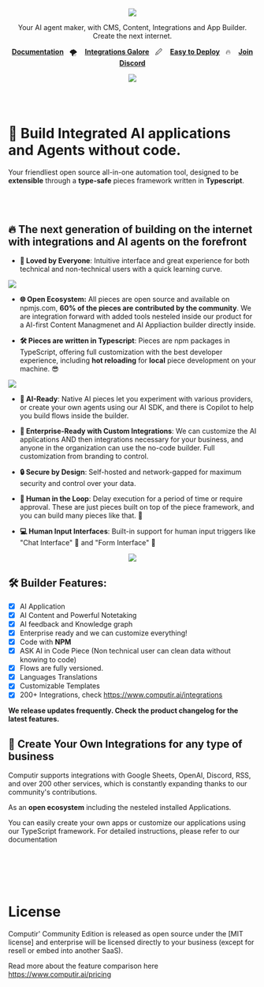 
<h1 align="center">
  <a
    target="_blank"
    href="https://computir.ai"
  >
   
    
  </a>
</h1>


<p align="center">
<a href="/LICENSE" target="_blank"><img src='https://img.shields.io/badge/license-MIT-green?style=for-the-badge' /></a>
</p>
<p align="center">
   Your AI agent maker, with CMS, Content, Integrations and App Builder. Create the next internet. 
</p>

<p align="center">
  <a
    href="https://www.computir.ai/documentation"
    target="_blank"
  ><b>Documentation</b></a>&nbsp;&nbsp;&nbsp;🌪️&nbsp;&nbsp;&nbsp;
   <a
    href="https://www.computir.ai/overview"
    target="_blank"
  ><b>Integrations Galore</b></a>&nbsp;&nbsp;&nbsp;🖉&nbsp;&nbsp;&nbsp;
  <a
    href="https://www.computir.ai/installation"
    target="_blank"
  ><b>Easy to Deploy</b></a>&nbsp;&nbsp;&nbsp;🔥&nbsp;&nbsp;&nbsp;
  <a
    href="https://discord.gg/UPTJ5Muf"
    target="_blank"
  >
    <b>Join Discord</b>
  </a>
</p>
<p align="center">
<a href="https://computir.ai" target="_blank"><img src='https://cdn.prod.website-files.com/66fdc9030e6fb1187780ccd8/671a76cc639cd3a23f5c0a94_Computir%20Fall%202024.jpg' /></a>
</p>
<br>
<br>

# 🤯 Build Integrated AI applications and Agents without code. 

Your friendliest open source all-in-one automation tool, designed to be **extensible** through a **type-safe** pieces framework written in **Typescript**.

<br>
<br>

## 🔥 The next generation of building on the internet with integrations and AI agents on the forefront

- **💖 Loved by Everyone**: Intuitive interface and great experience for both technical and non-technical users with a quick learning curve.
  
![](/resources/templates.gif)

- **🌐 Open Ecosystem:** All pieces are open source and available on npmjs.com, **60% of the pieces are contributed by the community**. We are integration forward with added tools nesteled inside our product for a AI-first Content Managmenet and AI Appliaction builder directly inside.

- **🛠️  Pieces are written in Typescript**: Pieces are npm packages in TypeScript, offering full customization with the best developer experience, including **hot reloading** for **local** piece development on your machine. 😎

![](/resources/create-action.png)


- **🤖 AI-Ready**: Native AI pieces let you experiment with various providers, or create your own agents using our AI SDK, and there is Copilot to help you build flows inside the builder.

- **🏢 Enterprise-Ready with Custom Integrations**: We can customize the AI applications AND then integrations necessary for your business, and anyone in the organization can use the no-code builder. Full customization from branding to control.

- **🔒 Secure by Design**: Self-hosted and network-gapped for maximum security and control over your data.

- **🧠 Human in the Loop**: Delay execution for a period of time or require approval. These are just pieces built on top of the piece framework, and you can build many pieces like that. 🎨

- **💻 Human Input Interfaces**: Built-in support for human input triggers like "Chat Interface" 💬 and "Form Interface" 📝

<p align="center">
<a href="https://computir.ai" target="_blank"><img src='https://cdn.prod.website-files.com/66fdc9030e6fb1187780ccd8/671a76cc4575bc022f5d75b0_Computir%20Project%20Inner.jpg' /></a>
</p>

## 🛠️  Builder Features:

- [x] AI Application
- [x] AI Content and Powerful Notetaking 
- [x] AI feedback and Knowledge graph
- [x] Enterprise ready and we can customize everything!
- [x] Code with **NPM**
- [x] ASK AI in Code Piece (Non technical user can clean data without knowing to code)
- [x] Flows are fully versioned.
- [x] Languages Translations
- [x] Customizable Templates
- [X] 200+ Integrations, check https://www.computir.ai/integrations

**We release updates frequently. Check the product changelog for the latest features.**


## 🔌 Create Your Own Integrations for any type of business

Computir supports integrations with Google Sheets, OpenAI, Discord, RSS, and over 200 other services, which is constantly expanding thanks to our community's contributions.

As an **open ecosystem** including the nesteled installed Applications.

You can easily create your own apps or customize our applications using our TypeScript framework. For detailed instructions, please refer to our documentation

<br>
<br>
<br>
<br>


# License

Computir' Community Edition is released as open source under the [MIT license] and enterprise will be licensed directly to your business (except for resell or embed into another SaaS). 

Read more about the feature comparison here https://www.computir.ai/pricing
<br>
<br>


<!-- markdownlint-restore -->
<!-- prettier-ignore-end -->

